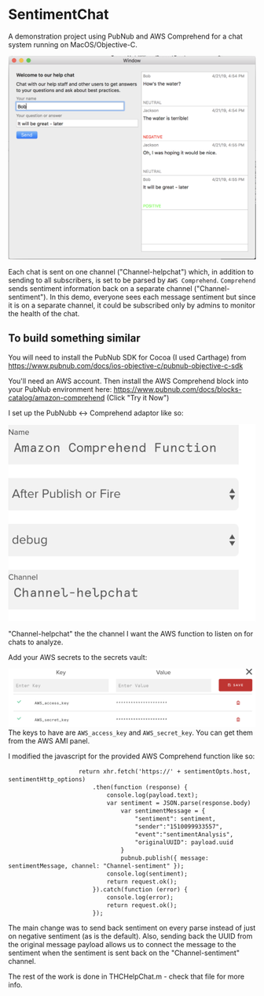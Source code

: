# SentimentChat
A demonstration project using PubNub and AWS Comprehend for a chat system running on MacOS/Objective-C.

![Image of Chat screen](readme_assets/chat_screen.png)

Each chat is sent on one channel ("Channel-helpchat") which, in addition to sending to all subscribers, is set to be parsed by `AWS Comprehend`. `Comprehend` sends sentiment information back on a separate channel ("Channel-sentiment"). In this demo, everyone sees each message sentiment but since it is on a separate channel, it could be subscribed only by admins to monitor the health of the chat.


## To build something similar

You will need to install the PubNub SDK for Cocoa (I used Carthage) from https://www.pubnub.com/docs/ios-objective-c/pubnub-objective-c-sdk

You'll need an AWS account. Then install the AWS Comprehend block into your PubNub environment here: https://www.pubnub.com/docs/blocks-catalog/amazon-comprehend (Click "Try it Now")

I set up the PubNubb <-> Comprehend adaptor like so:

![Image of PubNub's comprehend screen](readme_assets/pubnub_aws_comprehend_settings.png)

"Channel-helpchat" the the channel I want the AWS function to listen on for chats to analyze. 


Add your AWS secrets to the secrets vault:

![Image of PubNub's secret's vault screen](readme_assets/pubnub_secrets_screen.png)
The keys to have are `AWS_access_key` and `AWS_secret_key`. You can get them from the AWS AMI panel.

I modified the javascript for the provided AWS Comprehend function like so:
```
                    return xhr.fetch('https://' + sentimentOpts.host, sentimentHttp_options)
                        .then(function (response) {
                            console.log(payload.text);
                            var sentiment = JSON.parse(response.body)
                                var sentimentMessage = {
                                    "sentiment": sentiment,
                                    "sender":"1510099933557",
                                    "event":"sentimentAnalysis", 
                                    "originalUUID": payload.uuid
                                }
                                pubnub.publish({ message: sentimentMessage, channel: "Channel-sentiment" });
                            console.log(sentiment);
                            return request.ok();
                        }).catch(function (error) {
                            console.log(error);
                            return request.ok();
                        });
```

The main change was to send back sentiment on every parse instead of just on negative sentiment (as is the default). Also, sending back the UUID from the original message payload allows us to connect the message to the sentiment when the sentiment is sent back on the "Channel-sentiment" channel.

The rest of the work is done in THCHelpChat.m - check that file for more info.